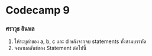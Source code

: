 # Codecamp 9

### ศราวุธ อินพล

1. ให้ระบุค่าของ a, b, c และ d หลังจากจบ statements ทั้งสามบรรทัด
2. จงหาผลลัพธ์ของ Statement ต่อไปนี้
